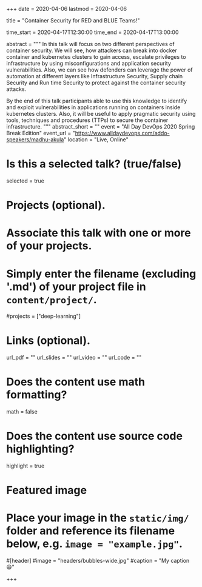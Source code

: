 +++
date = 2020-04-06
lastmod = 2020-04-06

title = "Container Security for RED and BLUE Teams!"

time_start = 2020-04-17T12:30:00
time_end = 2020-04-17T13:00:00

abstract = """
In this talk will focus on two different perspectives of container security. We will see, how attackers can break into docker container and kubernetes clusters to gain access, escalate privileges to infrastructure by using misconfigurations and application security vulnerabilities. Also, we can see how defenders can leverage the power of automation at different layers like Infrastructure Security, Supply chain Security and Run time Security to protect against the container security attacks.
 
By the end of this talk participants able to use this knowledge to identify and exploit vulnerabilities in applications running on containers inside kubernetes clusters. Also, it will be useful to apply pragmatic security using tools, techniques and procedures (TTPs) to secure the container infrastructure.
"""
abstract_short = ""
event = "All Day DevOps 2020 Spring Break Edition"
event_url = "https://www.alldaydevops.com/addo-speakers/madhu-akula"
location = "Live, Online"

# Is this a selected talk? (true/false)
selected = true

# Projects (optional).
#   Associate this talk with one or more of your projects.
#   Simply enter the filename (excluding '.md') of your project file in `content/project/`.
#projects = ["deep-learning"]

# Links (optional).
url_pdf = ""
url_slides = ""
url_video = ""
url_code = ""

# Does the content use math formatting?
math = false

# Does the content use source code highlighting?
highlight = true

# Featured image
# Place your image in the `static/img/` folder and reference its filename below, e.g. `image = "example.jpg"`.

#[header]
#image = "headers/bubbles-wide.jpg"
#caption = "My caption :smile:"

+++